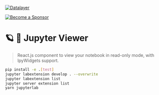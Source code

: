 [![Datalayer](https://assets.datalayer.design/datalayer-25.svg)](https://datalayer.io)

[![Become a Sponsor](https://img.shields.io/static/v1?label=Become%20a%20Sponsor&message=%E2%9D%A4&logo=GitHub&style=flat&color=1ABC9C)](https://github.com/sponsors/datalayer)

# 🪐 👀 Jupyter Viewer

> React.js component to view your notebook in read-only mode, with IpyWidgets support.

```bash
pip install -e .[test]
jupyter labextension develop . --overwrite
jupyter labextension list
jupyter server extension list
yarn jupyterlab
```
